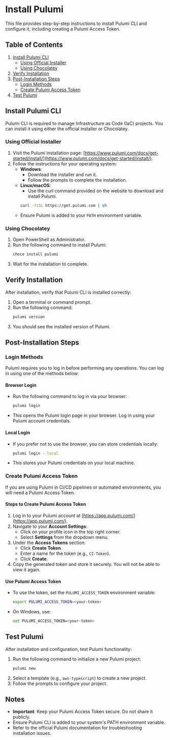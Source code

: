 # Install Pulumi

This file provides step-by-step instructions to install Pulumi CLI and configure it, including creating a Pulumi Access Token.

## Table of Contents
1. [Install Pulumi CLI](#install-pulumi-cli)
    - [Using Official Installer](#using-official-installer)
    - [Using Chocolatey](#using-chocolatey)
2. [Verify Installation](#verify-installation)
3. [Post-Installation Steps](#post-installation-steps)
    - [Login Methods](#login-methods)
    - [Create Pulumi Access Token](#create-pulumi-access-token)
4. [Test Pulumi](#test-pulumi)

## Install Pulumi CLI

Pulumi CLI is required to manage Infrastructure as Code (IaC) projects. You can install it using either the official installer or Chocolatey.

### Using Official Installer
1. Visit the Pulumi installation page: [https://www.pulumi.com/docs/get-started/install/](https://www.pulumi.com/docs/get-started/install/).
2. Follow the instructions for your operating system:
   - **Windows**:
     - Download the installer and run it.
     - Follow the prompts to complete the installation.
   - **Linux/macOS**:
     - Use the curl command provided on the website to download and install Pulumi.
     ```bash
     curl -fsSL https://get.pulumi.com | sh
     ```
   - Ensure Pulumi is added to your `PATH` environment variable.

### Using Chocolatey
1. Open PowerShell as Administrator.
2. Run the following command to install Pulumi:
   ```bash
   choco install pulumi
   ```
3. Wait for the installation to complete.

## Verify Installation

After installation, verify that Pulumi CLI is installed correctly:
1. Open a terminal or command prompt.
2. Run the following command:
   ```bash
   pulumi version
   ```
3. You should see the installed version of Pulumi.

## Post-Installation Steps

### Login Methods
Pulumi requires you to log in before performing any operations. You can log in using one of the methods below:

#### Browser Login
- Run the following command to log in via your browser:
  ```bash
  pulumi login
  ```
- This opens the Pulumi login page in your browser. Log in using your Pulumi account credentials.

#### Local Login
- If you prefer not to use the browser, you can store credentials locally:
  ```bash
  pulumi login --local
  ```
- This stores your Pulumi credentials on your local machine.

### Create Pulumi Access Token

If you are using Pulumi in CI/CD pipelines or automated environments, you will need a Pulumi Access Token.

#### Steps to Create Pulumi Access Token
1. Log in to your Pulumi account at [https://app.pulumi.com/](https://app.pulumi.com/).
2. Navigate to your **Account Settings**:
   - Click on your profile icon in the top right corner.
   - Select **Settings** from the dropdown menu.
3. Under the **Access Tokens** section:
   - Click **Create Token**.
   - Enter a name for the token (e.g., `CI-Token`).
   - Click **Create**.
4. Copy the generated token and store it securely. You will not be able to view it again.

#### Use Pulumi Access Token
- To use the token, set the `PULUMI_ACCESS_TOKEN` environment variable:
  ```bash
  export PULUMI_ACCESS_TOKEN=<your-token>
  ```
- On Windows, use:
  ```bash
  set PULUMI_ACCESS_TOKEN=<your-token>
  ```

## Test Pulumi

After installation and configuration, test Pulumi functionality:
1. Run the following command to initialize a new Pulumi project:
   ```bash
   pulumi new
   ```
2. Select a template (e.g., `aws-typescript`) to create a new project.
3. Follow the prompts to configure your project.

## Notes
- **Important**: Keep your Pulumi Access Token secure. Do not share it publicly.
- Ensure Pulumi CLI is added to your system's PATH environment variable.
- Refer to the official Pulumi documentation for troubleshooting installation issues.
